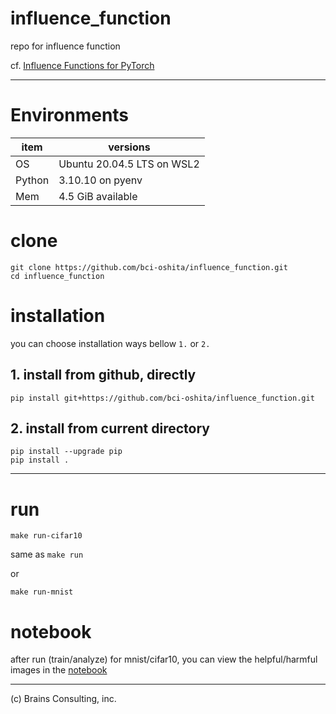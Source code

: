 # influence_function
repo for influence function

cf. [Influence Functions for PyTorch](https://github.com/nimarb/pytorch_influence_functions)


---

# Environments

| item | versions | 
| ---- | -------- | 
| OS | Ubuntu 20.04.5 LTS on WSL2| 
| Python | 3.10.10 on pyenv | 
| Mem | 4.5 GiB available | 


# clone

```
git clone https://github.com/bci-oshita/influence_function.git
cd influence_function
```

# installation

you can choose installation ways bellow `1.` or `2.`


## 1. install from github, directly

```
pip install git+https://github.com/bci-oshita/influence_function.git
```


## 2. install from current directory

```
pip install --upgrade pip
pip install .
```


---

# run

```
make run-cifar10
```

same as `make run`

or

```
make run-mnist
```


# notebook

after run (train/analyze) for mnist/cifar10, you can view the helpful/harmful images in the [notebook](./influ_examples/notebooks/influence_viewer.ipynb)


---
(c) Brains Consulting, inc.

